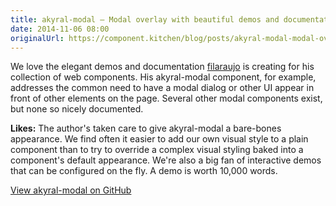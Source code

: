 ```yaml
---
title: akyral-modal – Modal overlay with beautiful demos and documentation
date: 2014-11-06 08:00
originalUrl: https://component.kitchen/blog/posts/akyral-modal-modal-overlay-with-beautiful-demos-and-documentation
---
```


<p>
  We love the elegant demos and documentation
  <a href="https://github.com/filaraujo">filaraujo</a>
  is creating for his collection of web components. His akyral-modal component,
  for example, addresses the common need to have a modal dialog or other UI
  appear in front of other elements on the page. Several other modal components
  exist, but none so nicely documented.
</p>
<p>
  <strong>Likes:</strong>
  The author's taken care to give akyral-modal a bare-bones appearance. We find
  often it easier to add our own visual style to a plain component than to try
  to override a complex visual styling baked into a component's default
  appearance. We're also a big fan of interactive demos that can be configured
  on the fly. A demo is worth 10,000 words.
</p>
<p>
  <a href="https://github.com/filaraujo/akyral-modal"
    >View akyral-modal on GitHub</a
  >
</p>
